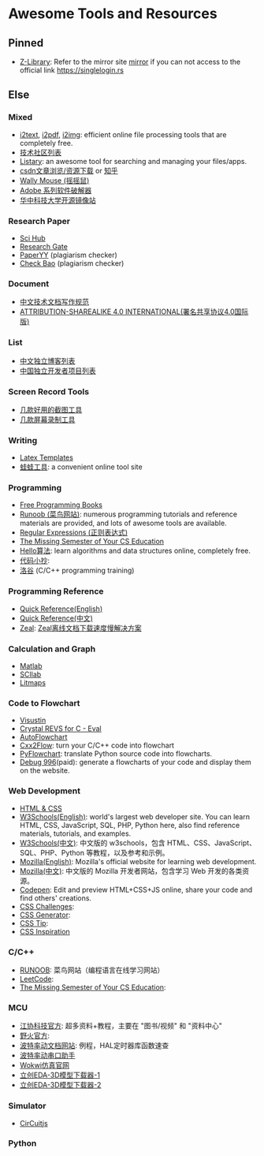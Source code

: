 # Awesome Tools and Resources

## Pinned
- [Z-Library](https://singlelogin.rs): Refer to the mirror site [mirror](https://www.kdocs.cn/l/cq7kDog4zkuR) if you can not access to the official link https://singlelogin.rs


## Else

### Mixed

- [i2text](https://www.i2text.com/), [i2pdf](https://www.i2pdf.com/), [i2img](https://www.i2img.com/): efficient online file processing tools that are completely free.
- [技术社区列表](https://www.zhihu.com/question/558619469/answer/3021358965)
- [Listary](https://www.bilibili.com/video/BV1jL4y1V78P): an awesome tool for searching and managing your files/apps.
- [csdn文章浏览/资源下载](https://www.niupizhiyuan.com/download.html) <span class='tinyscript'>or [知乎](https://www.zhihu.com/question/34442235/answer/3552846202?utm_campaign=shareopn&utm_medium=social&utm_psn=1792927195892690944&utm_source=wechat_session)</span>
- [Wally Mouse (摇摇鼠)](https://yys.tanpok.com/)
- [Adobe 系列软件破解器](https://kirigaya.cn/blog/article?seq=245)
- [华中科技大学开源镜像站](https://mirrors.hust.edu.cn/)

### Research Paper

- [Sci Hub](https://zhuanlan.zhihu.com/p/680268287?utm_campaign=shareopn&utm_medium=social&utm_psn=1792920948971814914&utm_source=wechat_session)
- [Research Gate](https://zhuanlan.zhihu.com/p/57881735?utm_campaign=shareopn&utm_medium=social&utm_psn=1792921277671010305&utm_source=wechat_session)
- [PaperYY](https://www.paperyy.cn/NoLoginPost.aspx) (plagiarism checker)
- [Check Bao](http://www.checkbao.cn/) (plagiarism checker)

### Document

- [中文技术文档写作规范](https://github.com/ruanyf/document-style-guide)
- [ATTRIBUTION-SHAREALIKE 4.0 INTERNATIONAL(署名共享协议4.0国际版)](https://creativecommons.org/licenses/by-sa/4.0/)

### List

- [中文独立博客列表](https://github.com/timqian/chinese-independent-blogs)
- [中国独立开发者项目列表](https://github.com/1c7/chinese-independent-developer)

### Screen Record Tools

- [几款好用的截图工具](https://blog.csdn.net/lehe99/article/details/126151606)
- [几款屏幕录制工具](https://www.cnblogs.com/leftshine/p/ScreenRecord.html)

### Writing

- [Latex Templates](https://www.latexstudio.net/index/lists/index/type/2.html)
- [蛙蛙工具](https://www.iamwawa.cn/fuhao.html): a convenient online tool site

### Programming

- [Free Programming Books](https://ebookfoundation.github.io/free-programming-books-search/?&sect=books&file=free-programming-books-zh.md)
- [Runoob (菜鸟网站)](https://www.runoob.com/): numerous programming tutorials and reference materials are provided, and lots of awesome tools are available.
- [Regular Expressions (正则表达式)](https://www.jyshare.com/front-end/854/)
- [The Missing Semester of Your CS Education](https://missing.csail.mit.edu/)
- [Hello算法](https://www.hello-algo.com/chapter_hello_algo/): learn algorithms and data structures online, completely free.
- [代码小抄](https://www.rdonly.com/archives/7502): 
- [洛谷](https://www.luogu.com.cn/training/list) (C/C++ programming training)

### Programming Reference

- [Quick Reference(English)](https://cheatsheets.zip/)
- [Quick Reference(中文)](http://ref.laoleng.vip/)
- [Zeal](https://zealdocs.org): [Zeal离线文档下载速度慢解决方案](https://www.jianshu.com/p/598f18ca6963)



### Calculation and Graph

- [Matlab]()
- [SCIlab](https://www.scilab.org/)
- [Litmaps](https://app.litmaps.com/)

### Code to Flowchart
- [Visustin](https://blog.csdn.net/qq_29183811/article/details/106170648)
- [Crystal REVS for C - Eval](https://blog.csdn.net/qq_29183811/article/details/106170648)
- [AutoFlowchart](https://blog.csdn.net/m0_73770225/article/details/127944452)
- [Cxx2Flow](https://github.com/Enter-tainer/cxx2flow): turn your C/C++ code into flowchart
- [PyFlowchart](https://github.com/cdfmlr/pyflowchart): translate Python source code into flowcharts.
- [Debug 996](https://debug996.com/draw/draw.html)(paid): generate a flowcharts of your code and display them on the website.


### Web Development

- [HTML & CSS](https://internetingishard.netlify.app/html-and-css/)
- [W3Schools(English)](https://www.w3schools.com): world's largest web developer site. You can learn HTML, CSS, JavaScript, SQL, PHP, Python here, also find reference materials, tutorials, and examples.
- [W3Schools(中文)](https://www.w3school.com.cn): 中文版的 w3schools，包含 HTML、CSS、JavaScript、SQL、PHP、Python 等教程，以及参考和示例。
- [Mozilla(English)](https://developer.mozilla.org): Mozilla's official website for learning web development. 
- [Mozilla(中文)](https://developer.mozilla.org/zh-CN): 中文版的 Mozilla 开发者网站，包含学习 Web 开发的各类资源。
- [Codepen](https://codepen.io/madzadev/pen/zYdOVPV): Edit and preview HTML+CSS+JS online, share your code and find others' creations.
- [CSS Challenges](https://css-challenges.com): 
- [CSS Generator](https://css-generators.com): 
- [CSS Tip](https://css-tip.com):
- [CSS Inspiration](https://csscoco.com/inspiration)


### C/C++

- [RUNOOB](https://www.runoob.com/): 菜鸟网站（编程语言在线学习网站）
- [LeetCode](https://leetcode.cn/): 
- [The Missing Semester of Your CS Education](https://missing.csail.mit.edu/): 


### MCU

- [江协科技官方](https://jiangxiekeji.com/): 超多资料+教程，主要在 "图书/视频" 和 "资料中心"
- [野火官方](https://embedfire.com/boos-video/): 
- [波特率动文档网站](https://docs.baud-dance.com/docs/stm32/intro): 例程，HAL定时器库函数速查
- [波特率动串口助手](https://led.baud-dance.com/)
- [Wokwi仿真官网](https://wokwi.com/)
- [立创EDA-3D模型下载器-1](https://github.com/l0086020/LC_3D_Module_Download)
- [立创EDA-3D模型下载器-2](https://github.com/seishinkouki/lceda_step_downloader)


### Simulator
- [CirCuitjs](http://scratch.trtos.com/circuitjs.html)

### Python

